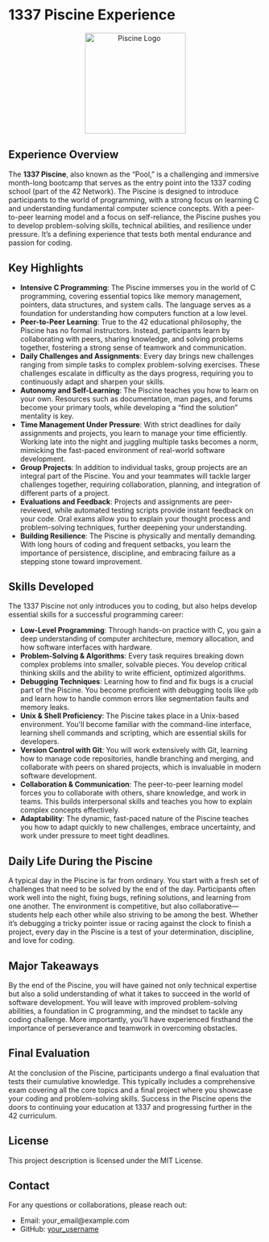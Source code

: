 # 1337 Piscine Experience

<p align="center">
  <img src="your_image_url_here" alt="Piscine Logo" width="200"/>
</p>

## Experience Overview

<p>
The <strong>1337 Piscine</strong>, also known as the “Pool,” is a challenging and immersive month-long bootcamp that serves as the entry point into the 1337 coding school (part of the 42 Network). The Piscine is designed to introduce participants to the world of programming, with a strong focus on learning C and understanding fundamental computer science concepts. With a peer-to-peer learning model and a focus on self-reliance, the Piscine pushes you to develop problem-solving skills, technical abilities, and resilience under pressure. It’s a defining experience that tests both mental endurance and passion for coding.
</p>

## Key Highlights

<ul>
  <li><strong>Intensive C Programming</strong>: The Piscine immerses you in the world of C programming, covering essential topics like memory management, pointers, data structures, and system calls. The language serves as a foundation for understanding how computers function at a low level.</li>
  <li><strong>Peer-to-Peer Learning</strong>: True to the 42 educational philosophy, the Piscine has no formal instructors. Instead, participants learn by collaborating with peers, sharing knowledge, and solving problems together, fostering a strong sense of teamwork and communication.</li>
  <li><strong>Daily Challenges and Assignments</strong>: Every day brings new challenges ranging from simple tasks to complex problem-solving exercises. These challenges escalate in difficulty as the days progress, requiring you to continuously adapt and sharpen your skills.</li>
  <li><strong>Autonomy and Self-Learning</strong>: The Piscine teaches you how to learn on your own. Resources such as documentation, man pages, and forums become your primary tools, while developing a “find the solution” mentality is key.</li>
  <li><strong>Time Management Under Pressure</strong>: With strict deadlines for daily assignments and projects, you learn to manage your time efficiently. Working late into the night and juggling multiple tasks becomes a norm, mimicking the fast-paced environment of real-world software development.</li>
  <li><strong>Group Projects</strong>: In addition to individual tasks, group projects are an integral part of the Piscine. You and your teammates will tackle larger challenges together, requiring collaboration, planning, and integration of different parts of a project.</li>
  <li><strong>Evaluations and Feedback</strong>: Projects and assignments are peer-reviewed, while automated testing scripts provide instant feedback on your code. Oral exams allow you to explain your thought process and problem-solving techniques, further deepening your understanding.</li>
  <li><strong>Building Resilience</strong>: The Piscine is physically and mentally demanding. With long hours of coding and frequent setbacks, you learn the importance of persistence, discipline, and embracing failure as a stepping stone toward improvement.</li>
</ul>

## Skills Developed

<p>The 1337 Piscine not only introduces you to coding, but also helps develop essential skills for a successful programming career:</p>

<ul>
  <li><strong>Low-Level Programming</strong>: Through hands-on practice with C, you gain a deep understanding of computer architecture, memory allocation, and how software interfaces with hardware.</li>
  <li><strong>Problem-Solving & Algorithms</strong>: Every task requires breaking down complex problems into smaller, solvable pieces. You develop critical thinking skills and the ability to write efficient, optimized algorithms.</li>
  <li><strong>Debugging Techniques</strong>: Learning how to find and fix bugs is a crucial part of the Piscine. You become proficient with debugging tools like <code>gdb</code> and learn how to handle common errors like segmentation faults and memory leaks.</li>
  <li><strong>Unix & Shell Proficiency</strong>: The Piscine takes place in a Unix-based environment. You'll become familiar with the command-line interface, learning shell commands and scripting, which are essential skills for developers.</li>
  <li><strong>Version Control with Git</strong>: You will work extensively with Git, learning how to manage code repositories, handle branching and merging, and collaborate with peers on shared projects, which is invaluable in modern software development.</li>
  <li><strong>Collaboration & Communication</strong>: The peer-to-peer learning model forces you to collaborate with others, share knowledge, and work in teams. This builds interpersonal skills and teaches you how to explain complex concepts effectively.</li>
  <li><strong>Adaptability</strong>: The dynamic, fast-paced nature of the Piscine teaches you how to adapt quickly to new challenges, embrace uncertainty, and work under pressure to meet tight deadlines.</li>
</ul>

## Daily Life During the Piscine

<p>
A typical day in the Piscine is far from ordinary. You start with a fresh set of challenges that need to be solved by the end of the day. Participants often work well into the night, fixing bugs, refining solutions, and learning from one another. The environment is competitive, but also collaborative—students help each other while also striving to be among the best. Whether it’s debugging a tricky pointer issue or racing against the clock to finish a project, every day in the Piscine is a test of your determination, discipline, and love for coding.
</p>

## Major Takeaways

<p>
By the end of the Piscine, you will have gained not only technical expertise but also a solid understanding of what it takes to succeed in the world of software development. You will leave with improved problem-solving abilities, a foundation in C programming, and the mindset to tackle any coding challenge. More importantly, you’ll have experienced firsthand the importance of perseverance and teamwork in overcoming obstacles.
</p>

## Final Evaluation

<p>
At the conclusion of the Piscine, participants undergo a final evaluation that tests their cumulative knowledge. This typically includes a comprehensive exam covering all the core topics and a final project where you showcase your coding and problem-solving skills. Success in the Piscine opens the doors to continuing your education at 1337 and progressing further in the 42 curriculum.
</p>

## License

<p>This project description is licensed under the MIT License.</p>

## Contact

<p>For any questions or collaborations, please reach out:</p>
<ul>
  <li>Email: your_email@example.com</li>
  <li>GitHub: <a href="https://github.com/your_username">your_username</a></li>
</ul>
